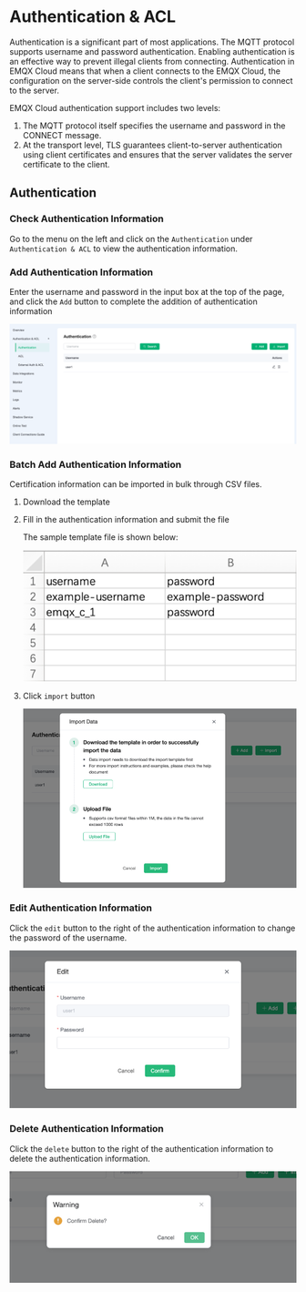 # Authentication & ACL

Authentication is a significant part of most applications. The MQTT protocol supports username and password authentication. Enabling authentication is an effective way to prevent illegal clients from connecting. Authentication in EMQX Cloud means that when a client connects to the EMQX Cloud, the configuration on the server-side controls the client's permission to connect to the server.

EMQX Cloud authentication support includes two levels:

1. The MQTT protocol itself specifies the username and password in the CONNECT message.
2. At the transport level, TLS guarantees client-to-server authentication using client certificates and ensures that the server validates the server certificate to the client.

## Authentication

### Check Authentication Information

Go to the menu on the left and click on the `Authentication` under `Authentication & ACL` to view the authentication information.

### Add Authentication Information

Enter the username and password in the input box at the top of the page, and click the `Add` button to complete the addition of authentication information

![auth](./_assets/auth_info.png)

### Batch Add Authentication Information

Certification information can be imported in bulk through CSV files.

1. Download the template
2. Fill in the authentication information and submit the file

   The sample template file is shown below:

   ![auth](./_assets/auth_ex.png)

3. Click `import` button

   ![auth](./_assets/import_auth.png)

### Edit Authentication Information

Click the `edit` button to the right of the authentication information to change the password of the username.

![auth](./_assets/edit_auth.png)

### Delete Authentication Information

Click the `delete` button to the right of the authentication information to delete the authentication information.

![auth](./_assets/delete_auth.png)
